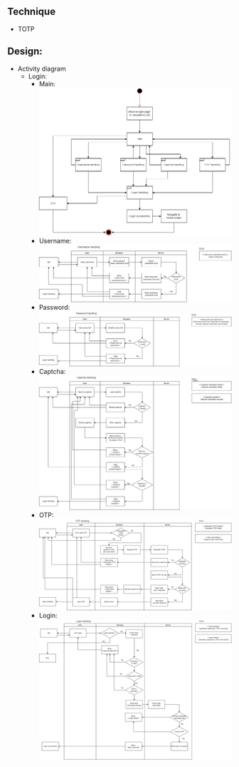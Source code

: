 ## Technique

- TOTP

## Design:

- Activity diagram
  - Login:
    - Main:
      ![login-main-activity](./design/activity/login/Login.main-activity.png)
    - Username:
      ![login-main-activity](./design/activity/login/Login.username-activity.png)
    - Password:
      ![login-main-activity](./design/activity/login/Login.password-activity.png)
    - Captcha:
      ![login-main-activity](./design/activity/login/Login.captcha-activity.png)
    - OTP:
      ![login-main-activity](./design/activity/login/Login.otp-activity.png)
    - Login:
      ![login-main-activity](./design/activity/login/Login.login_handling-activity.png)
